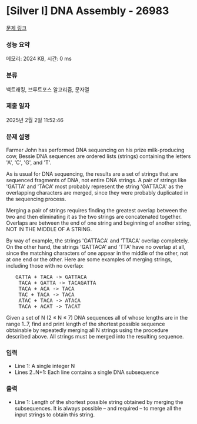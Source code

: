 # [Silver I] DNA Assembly - 26983 

[문제 링크](https://www.acmicpc.net/problem/26983) 

### 성능 요약

메모리: 2024 KB, 시간: 0 ms

### 분류

백트래킹, 브루트포스 알고리즘, 문자열

### 제출 일자

2025년 2월 2일 11:52:46

### 문제 설명

<p>Farmer John has performed DNA sequencing on his prize milk-producing cow, Bessie DNA sequences are ordered lists (strings) containing the letters 'A', 'C', 'G', and 'T'.</p>

<p>As is usual for DNA sequencing, the results are a set of strings that are sequenced fragments of DNA, not entire DNA strings. A pair of strings like 'GATTA' and 'TACA' most probably represent the string 'GATTACA' as the overlapping characters are merged, since they were probably duplicated in the sequencing process.</p>

<p>Merging a pair of strings requires finding the greatest overlap between the two and then eliminating it as the two strings are concatenated together. Overlaps are between the end of one string and beginning of another string, NOT IN THE MIDDLE OF A STRING.</p>

<p>By way of example, the strings 'GATTACA' and 'TTACA' overlap completely. On the other hand, the strings 'GATTACA' and 'TTA' have no overlap at all, since the matching characters of one appear in the middle of the other, not at one end or the other. Here are some examples of merging strings, including those with no overlap:</p>

<pre>	GATTA + TACA -> GATTACA
	TACA + GATTA -> TACAGATTA
	TACA + ACA -> TACA
	TAC + TACA -> TACA
	ATAC + TACA -> ATACA
	TACA + ACAT -> TACAT</pre>

<p>Given a set of N (2 ≤ N ≤ 7) DNA sequences all of whose lengths are in the range 1..7, find and print length of the shortest possible sequence obtainable by repeatedly merging all N strings using the procedure described above. All strings must be merged into the resulting sequence.</p>

### 입력 

 <ul>
	<li>Line 1: A single integer N</li>
	<li>Lines 2..N+1: Each line contains a single DNA subsequence</li>
</ul>

### 출력 

 <ul>
	<li>Line 1: Length of the shortest possible string obtained by merging the subsequences. It is always possible – and required – to merge all the input strings to obtain this string.</li>
</ul>

